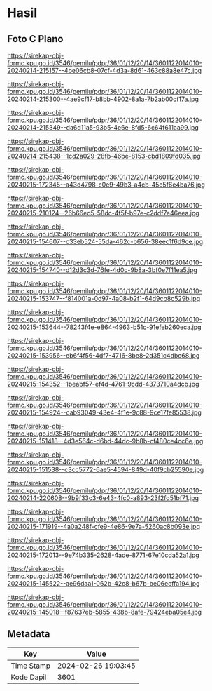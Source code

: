 # Hasil

## Foto C Plano

https://sirekap-obj-formc.kpu.go.id/3546/pemilu/pdpr/36/01/12/20/14/3601122014010-20240214-215157--4be06cb8-07cf-4d3a-8d61-463c88a8e47c.jpg

https://sirekap-obj-formc.kpu.go.id/3546/pemilu/pdpr/36/01/12/20/14/3601122014010-20240214-215300--4ae9cf17-b8bb-4902-8a1a-7b2ab00cf17a.jpg

https://sirekap-obj-formc.kpu.go.id/3546/pemilu/pdpr/36/01/12/20/14/3601122014010-20240214-215349--da6d11a5-93b5-4e6e-8fd5-6c64f611aa99.jpg

https://sirekap-obj-formc.kpu.go.id/3546/pemilu/pdpr/36/01/12/20/14/3601122014010-20240214-215438--1cd2a029-28fb-46be-8153-cbd1809fd035.jpg

https://sirekap-obj-formc.kpu.go.id/3546/pemilu/pdpr/36/01/12/20/14/3601122014010-20240215-172345--a43d4798-c0e9-49b3-a4cb-45c5f6e4ba76.jpg

https://sirekap-obj-formc.kpu.go.id/3546/pemilu/pdpr/36/01/12/20/14/3601122014010-20240215-210124--26b66ed5-58dc-4f5f-b97e-c2ddf7e46eea.jpg

https://sirekap-obj-formc.kpu.go.id/3546/pemilu/pdpr/36/01/12/20/14/3601122014010-20240215-154607--c33eb524-55da-462c-b656-38eec1f6d9ce.jpg

https://sirekap-obj-formc.kpu.go.id/3546/pemilu/pdpr/36/01/12/20/14/3601122014010-20240215-154740--d12d3c3d-76fe-4d0c-9b8a-3bf0e7f11ea5.jpg

https://sirekap-obj-formc.kpu.go.id/3546/pemilu/pdpr/36/01/12/20/14/3601122014010-20240215-153747--f814001a-0d97-4a08-b2f1-64d9cb8c529b.jpg

https://sirekap-obj-formc.kpu.go.id/3546/pemilu/pdpr/36/01/12/20/14/3601122014010-20240215-153644--78243f4e-e864-4963-b51c-91efeb260eca.jpg

https://sirekap-obj-formc.kpu.go.id/3546/pemilu/pdpr/36/01/12/20/14/3601122014010-20240215-153956--eb6f4f56-4df7-4716-8be8-2d351c4dbc68.jpg

https://sirekap-obj-formc.kpu.go.id/3546/pemilu/pdpr/36/01/12/20/14/3601122014010-20240215-154352--1beabf57-ef4d-4761-9cdd-4373710a4dcb.jpg

https://sirekap-obj-formc.kpu.go.id/3546/pemilu/pdpr/36/01/12/20/14/3601122014010-20240215-154924--cab93049-43e4-4f1e-9c88-9ce17fe85538.jpg

https://sirekap-obj-formc.kpu.go.id/3546/pemilu/pdpr/36/01/12/20/14/3601122014010-20240215-151418--4d3e564c-d6bd-44dc-9b8b-cf480ce4cc6e.jpg

https://sirekap-obj-formc.kpu.go.id/3546/pemilu/pdpr/36/01/12/20/14/3601122014010-20240215-151538--c3cc5772-6ae5-4594-849d-40f9cb25590e.jpg

https://sirekap-obj-formc.kpu.go.id/3546/pemilu/pdpr/36/01/12/20/14/3601122014010-20240214-220608--9b9f33c3-6e43-4fc0-a893-23f2fd51bf71.jpg

https://sirekap-obj-formc.kpu.go.id/3546/pemilu/pdpr/36/01/12/20/14/3601122014010-20240215-171919--4a0a248f-cfe9-4e86-9e7a-5260ac8b093e.jpg

https://sirekap-obj-formc.kpu.go.id/3546/pemilu/pdpr/36/01/12/20/14/3601122014010-20240215-172013--9e74b335-2628-4ade-8771-67e10cda52a1.jpg

https://sirekap-obj-formc.kpu.go.id/3546/pemilu/pdpr/36/01/12/20/14/3601122014010-20240215-145522--ae96daa1-062b-42c8-b67b-be06ecffa194.jpg

https://sirekap-obj-formc.kpu.go.id/3546/pemilu/pdpr/36/01/12/20/14/3601122014010-20240215-145018--f87637eb-5855-438b-8afe-79424eba05e4.jpg


## Metadata

| Key        | Value               |
| ---------- | ------------------- |
| Time Stamp | 2024-02-26 19:03:45 |
| Kode Dapil | 3601                |



